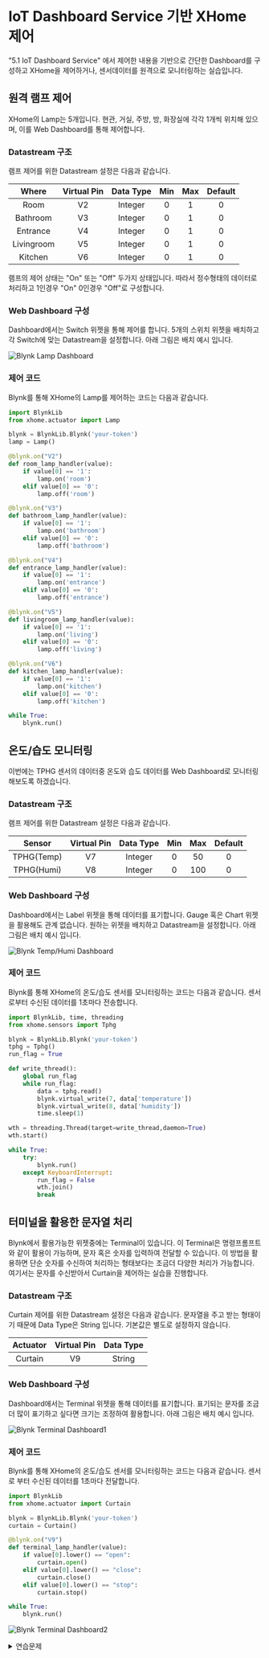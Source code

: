 # IoT Dashboard Service 기반 XHome 제어 
"5.1 IoT Dashboard Service" 에서 제어한 내용을 기반으로 간단한 Dashboard를 구성하고 XHome을 제어하거나, 센서데이터를 원격으로 모니터링하는 실습입니다. 

## 원격 램프 제어 
XHome의 Lamp는 5개입니다. 현관, 거실, 주방, 방, 화장실에 각각 1개씩 위치해 있으며, 이를 Web Dashboard를 통해 제어합니다. 

### Datastream 구조 
램프 제어를 위한 Datastream 설정은 다음과 같습니다. 

| Where | Virtual Pin | Data Type | Min | Max | Default |
|:-------:|:-------:|:------:|:------:|:------:|:------:|
| Room | V2 | Integer | 0 | 1 | 0 | 
| Bathroom | V3 | Integer | 0 | 1 | 0 | 
| Entrance | V4 | Integer | 0 | 1 | 0 | 
| Livingroom | V5 | Integer | 0 | 1 | 0 | 
| Kitchen | V6 | Integer | 0 | 1 | 0 | 

램프의 제어 상태는 "On" 또는 "Off" 두가지 상태입니다. 따라서 정수형태의 데이터로 처리하고 1인경우 "On" 0인경우 "Off"로 구성합니다. 

### Web Dashboard 구성 
Dashboard에서는 Switch 위젯을 통해 제어를 합니다. 5개의 스위치 위젯을 배치하고 각 Switch에 맞는 Datastream을 설정합니다. 아래 그림은 배치 예시 입니다. 

![Blynk Lamp Dashboard](res/blynk_lamp_dashboard.png)

### 제어 코드 
Blynk를 통해 XHome의 Lamp를 제어하는 코드는 다음과 같습니다. 

```python
import BlynkLib
from xhome.actuator import Lamp

blynk = BlynkLib.Blynk('your-token')
lamp = Lamp() 

@blynk.on("V2")
def room_lamp_handler(value):
    if value[0] == '1':
        lamp.on('room')
    elif value[0] == '0':
        lamp.off('room')

@blynk.on("V3")
def bathroom_lamp_handler(value):
    if value[0] == '1':
        lamp.on('bathroom')
    elif value[0] == '0':
        lamp.off('bathroom')

@blynk.on("V4")
def entrance_lamp_handler(value):
    if value[0] == '1':
        lamp.on('entrance')
    elif value[0] == '0':
        lamp.off('entrance')

@blynk.on("V5")
def livingroom_lamp_handler(value):
    if value[0] == '1':
        lamp.on('living')
    elif value[0] == '0':
        lamp.off('living')

@blynk.on("V6")
def kitchen_lamp_handler(value):
    if value[0] == '1':
        lamp.on('kitchen')
    elif value[0] == '0':
        lamp.off('kitchen')

while True:
    blynk.run()
```

## 온도/습도 모니터링 
이번에는 TPHG 센서의 데이터중 온도와 습도 데이터를 Web Dashboard로 모니터링 해보도록 하겠습니다. 

### Datastream 구조 
램프 제어를 위한 Datastream 설정은 다음과 같습니다. 

| Sensor | Virtual Pin | Data Type | Min | Max | Default |
|:-------:|:-------:|:------:|:------:|:------:|:------:|
| TPHG(Temp) | V7 | Integer | 0 | 50 | 0 | 
| TPHG(Humi) | V8 | Integer | 0 | 100 | 0 | 

### Web Dashboard 구성 
Dashboard에서는 Label 위젯을 통해 데이터를 표기합니다. Gauge 혹은 Chart 위젯을 활용해도 관계 없습니다. 원하는 위젯을 배치하고 Datastream을 설정합니다. 아래 그림은 배치 예시 입니다. 

![Blynk Temp/Humi Dashboard](res/blynk_th_dashboard.png)

### 제어 코드 
Blynk를 통해 XHome의 온도/습도 센서를 모니터링하는 코드는 다음과 같습니다. 센서로부터 수신된 데이터를 1초마다 전송합니다. 

```python
import BlynkLib, time, threading 
from xhome.sensors import Tphg

blynk = BlynkLib.Blynk('your-token')
tphg = Tphg()
run_flag = True

def write_thread():
    global run_flag
    while run_flag:
        data = tphg.read()
        blynk.virtual_write(7, data['temperature'])
        blynk.virtual_write(8, data['humidity'])
        time.sleep(1)

wth = threading.Thread(target=write_thread,daemon=True)
wth.start()

while True:
    try:
        blynk.run()
    except KeyboardInterrupt:
        run_flag = False
        wth.join()
        break
```

## 터미널을 활용한 문자열 처리 
Blynk에서 활용가능한 위젯중에는 Terminal이 있습니다. 이 Terminal은 명령프롬프트와 같이 활용이 가능하며, 문자 혹은 숫자를 입력하여 전달할 수 있습니다. 이 방법을 활용하면 단순 숫자를 수신하여 처리하는 형태보다는 조금더 다양한 처리가 가능합니다. 여기서는 문자를 수신받아서 Curtain을 제어하는 실습을 진행합니다. 

### Datastream 구조 
Curtain 제어를 위한 Datastream 설정은 다음과 같습니다. 문자열을 주고 받는 형태이기 때문에 Data Type은 String 입니다. 기본값은 별도로 설정하지 않습니다. 

| Actuator | Virtual Pin | Data Type | 
|:-------:|:-------:|:------:|
| Curtain | V9 | String | 

### Web Dashboard 구성 
Dashboard에서는 Terminal 위젯을 통해 데이터를 표기합니다. 표기되는 문자를 조금더 많이 표기하고 싶다면 크기는 조정하여 활용합니다. 아래 그림은 배치 예시 입니다. 

![Blynk Terminal Dashboard1](res/blynk_terminal_dashboard1.png)

### 제어 코드 
Blynk를 통해 XHome의 온도/습도 센서를 모니터링하는 코드는 다음과 같습니다. 센서로 부터 수신된 데이터를 1초마다 전달합니다. 

```python
import BlynkLib
from xhome.actuator import Curtain

blynk = BlynkLib.Blynk('your-token')
curtain = Curtain()

@blynk.on("V9")
def terminal_lamp_handler(value):
    if value[0].lower() == "open":
        curtain.open()
    elif value[0].lower() == "close":
        curtain.close()
    elif value[0].lower() == "stop":
        curtain.stop()

while True:
    blynk.run()
```

![Blynk Terminal Dashboard2](res/blynk_terminal_dashboard2.png)

<details>
<summary>연습문제</summary>

## 연습문제 
Blynk 를 활용하여 다음의 조건의 조건을 충족하는 시스템은 구성해 보세요. 

- Switch 위젯을 통한 Room Lamp 제어
    - Illuminance 센서의 데이터가 200 이하인 경우 On 상태 유지 
- Switch 위젯을 통한 Room Fan 제어 
    - TPHG 센서의 Temperature 데이터가 25 이상인 경우 On 상태 유지 
- Gauge 위젯을 통한 센서데이터 모니터링 
    - Illuminance 
        - Data Type : Integer 
        - Min : 0 
        - Max : 65535
    - TPHG(Temperature)
        - Data Type : Integer 
        - Min : 0 
        - Max : 50
</details>